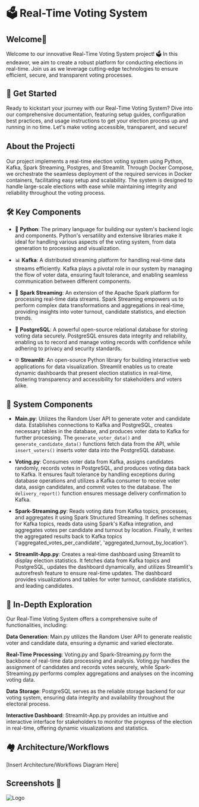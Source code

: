 # 🗳️ Real-Time Voting System

## Welcome🎉

Welcome to our innovative Real-Time Voting System project! 🗳️ In this endeavor, we aim to create a robust platform for conducting elections in real-time. Join us as we leverage cutting-edge technologies to ensure efficient, secure, and transparent voting processes.

## 🚀 Get Started

Ready to kickstart your journey with our Real-Time Voting System? Dive into our comprehensive documentation, featuring setup guides, configuration best practices, and usage instructions to get your election process up and running in no time. Let's make voting accessible, transparent, and secure!

## About the Projectℹ️

Our project implements a real-time election voting system using Python, Kafka, Spark Streaming, Postgres, and Streamlit. Through Docker Compose, we orchestrate the seamless deployment of the required services in Docker containers, facilitating easy setup and scalability. The system is designed to handle large-scale elections with ease while maintaining integrity and reliability throughout the voting process.

## 🛠️ Key Components

- 🐍 **Python**: The primary language for building our system's backend logic and components. Python's versatility and extensive libraries make it ideal for handling various aspects of the voting system, from data generation to processing and visualization.

- 📊 **Kafka**: A distributed streaming platform for handling real-time data streams efficiently. Kafka plays a pivotal role in our system by managing the flow of voter data, ensuring fault tolerance, and enabling seamless communication between different components.

- 🚀 **Spark Streaming**: An extension of the Apache Spark platform for processing real-time data streams. Spark Streaming empowers us to perform complex data transformations and aggregations in real-time, providing insights into voter turnout, candidate statistics, and election trends.

- 🐘 **PostgreSQL**: A powerful open-source relational database for storing voting data securely. PostgreSQL ensures data integrity and reliability, enabling us to record and manage voting records with confidence while adhering to privacy and security standards.

- 🌐 **Streamlit**: An open-source Python library for building interactive web applications for data visualization. Streamlit enables us to create dynamic dashboards that present election statistics in real-time, fostering transparency and accessibility for stakeholders and voters alike.


## 🌟 System Components

- **Main.py**: Utilizes the Random User API to generate voter and candidate data. Establishes connections to Kafka and PostgreSQL, creates necessary tables in the database, and produces voter data to Kafka for further processing. The `generate_voter_data()` and `generate_candidate_data()` functions fetch data from the API, while `insert_voters()` inserts voter data into the PostgreSQL database.

- **Voting.py**: Consumes voter data from Kafka, assigns candidates randomly, records votes in PostgreSQL, and produces voting data back to Kafka. It ensures fault tolerance by handling exceptions during database operations and utilizes a Kafka consumer to receive voter data, assign candidates, and commit votes to the database. The `delivery_report()` function ensures message delivery confirmation to Kafka.

- **Spark-Streaming.py**: Reads voting data from Kafka topics, processes, and aggregates it using Spark Structured Streaming. It defines schemas for Kafka topics, reads data using Spark's Kafka integration, and aggregates votes per candidate and turnout by location. Finally, it writes the aggregated results back to Kafka topics ('aggregated_votes_per_candidate', 'aggregated_turnout_by_location').

- **Streamlit-App.py**: Creates a real-time dashboard using Streamlit to display election statistics. It fetches data from Kafka topics and PostgreSQL, updates the dashboard dynamically, and utilizes Streamlit's autorefresh feature to ensure real-time updates. The dashboard provides visualizations and tables for voter turnout, candidate statistics, and leading candidates.


## 🌟 In-Depth Exploration
Our Real-Time Voting System offers a comprehensive suite of functionalities, including:

**Data Generation**: Main.py utilizes the Random User API to generate realistic voter and candidate data, ensuring a dynamic and varied electorate.

**Real-Time Processing**: Voting.py and Spark-Streaming.py form the backbone of real-time data processing and analysis. Voting.py handles the assignment of candidates and records votes securely, while Spark-Streaming.py performs complex aggregations and analyses on the incoming voting data.

**Data Storage**: PostgreSQL serves as the reliable storage backend for our voting system, ensuring data integrity and availability throughout the electoral process.

**Interactive Dashboard**: Streamlit-App.py provides an intuitive and interactive interface for stakeholders to monitor the progress of the election in real-time, offering dynamic visualizations and statistics.

## 🏘️ Architecture/Workflows

[Insert Architecture/Workflows Diagram Here]

## Screenshots 📸

![Logo](https://dev-to-uploads.s3.amazonaws.com/uploads/articles/th5xamgrr6se0x5ro4g6.png)

